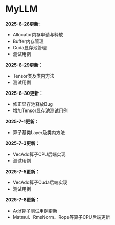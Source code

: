 # MyLLM

**2025-6-26更新:**
- Allocator内存申请与释放
- Buffer内存管理
- Cuda显存池管理
- 测试用例

**2025-6-29更新：**
- Tensor类及类内方法
- 测试用例

**2025-6-30更新：**
- 修正显存池释放Bug
- 增加Tensor显存池测试用例

**2025-7-1更新：**
- 算子基类Layer及类内方法

**2025-7-3更新：**
- VecAdd算子CPU后端实现
- 测试用例

**2025-7-5更新：**
- VecAdd算子Cuda后端实现
- 测试用例

**2025-7-8更新：**
- Add算子测试用例更新
- Matmul、RmsNorm、Rope等算子CPU后端更新
